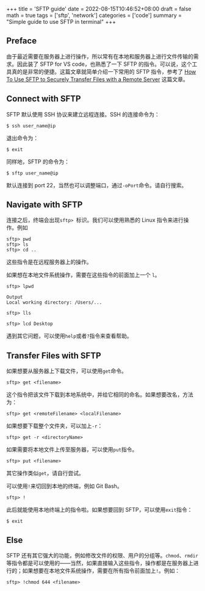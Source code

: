 +++
title = 'SFTP guide'
date = 2022-08-15T10:46:52+08:00
draft = false
math = true
tags = ['sftp', 'network']
categories = ['code']
summary = "Simple guide to use SFTP in terminal"
+++

## Preface

由于最近需要在服务器上进行操作，所以常有在本地和服务器上进行文件传输的需求。因此装了 SFTP for VS code，也熟悉了一下 SFTP 的指令。可以说，这个工具真的是非常的便捷。这篇文章就简单介绍一下常用的 SFTP 指令，参考了 [How To Use SFTP to Securely Transfer Files with a Remote Server](https://www.digitalocean.com/community/tutorials/how-to-use-sftp-to-securely-transfer-files-with-a-remote-server) 这篇文章。



## Connect with SFTP

SFTP 默认使用 SSH 协议来建立远程连接。SSH 的连接命令为：

```
$ ssh user_name@ip
```

退出命令为：

```
$ exit
```

同样地，SFTP 的命令为：

```
$ sftp user_name@ip
```

默认连接到 port 22，当然也可以调整端口，通过`-oPort`命令。请自行搜索。



## Navigate with SFTP

连接之后，终端会出现`sftp> `标识。我们可以使用熟悉的 Linux 指令来进行操作。例如

```
sftp> pwd
sftp> ls
sftp> cd ..
```

这些指令是在远程服务器上的操作。

如果想在本地文件系统操作，需要在这些指令的前面加上一个 `l`。

```
sftp> lpwd

Output
Local working directory: /Users/...
```

```
sftp> lls
```

```
sftp> lcd Desktop
```

遇到其它问题，可以使用`help`或者`?`指令来查看帮助。



## Transfer Files with SFTP

如果想要从服务器上下载文件，可以使用`get`命令。

```
sftp> get <filename>
```

这个指令把该文件下载到本地系统中，并给它相同的命名。如果想要改名，方法为：

```
sftp> get <remoteFilename> <localFilename>
```

如果想要下载整个文件夹，可以加上`-r`：

```
sftp> get -r <directoryName>
```



如果需要将本地文件上传至服务器，可以使用`put`指令。

```
sftp> put <filename>
```

其它操作类似`get`，请自行尝试。



可以使用`!`来切回到本地的终端，例如 Git Bash。

```
sftp> !
```

此后就能使用本地终端上的指令啦。如果想要回到 SFTP，可以使用`exit`指令：

```
$ exit
```



## Else

SFTP 还有其它强大的功能，例如修改文件的权限、用户的分组等。`chmod`、`rmdir` 等指令都是可以使用的——当然，如果直接输入这些指令，操作都是在服务器上进行的；如果想要在本地文件系统操作，需要在所有指令前面加上`!`。例如：

```
sftp> !chmod 644 <filename>
```

